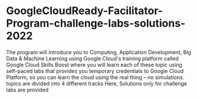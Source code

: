 # GoogleCloudReady-Facilitator-Program-challenge-labs-solutions-2022
The program will introduce you to Computing, Application Development, Big Data & Machine Learning using Google Cloud's training platform called Google Cloud Skills Boost where you will learn each of these topic using self-paced labs that provides you temporary credentials to Google Cloud Platform, so you can learn the cloud using the real thing – no simulations.
topics are divided into 4 different tracks 
Here, Solutions only for challenge labs are provided  
